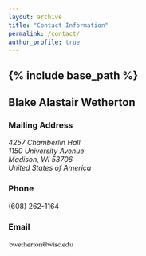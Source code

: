 ```yaml
---
layout: archive
title: "Contact Information"
permalink: /contact/
author_profile: true
---
```


{% include base_path %}
----

## Blake Alastair Wetherton

### Mailing Address

<address>
  4257 Chamberlin Hall<br /> 1150 University Avenue<br /> Madison, WI 53706<br /> United States of America
</address>

### Phone

(608) 262-1164

### Email

<img src="/images/email.png" alt="email" width="auto" height="20">
